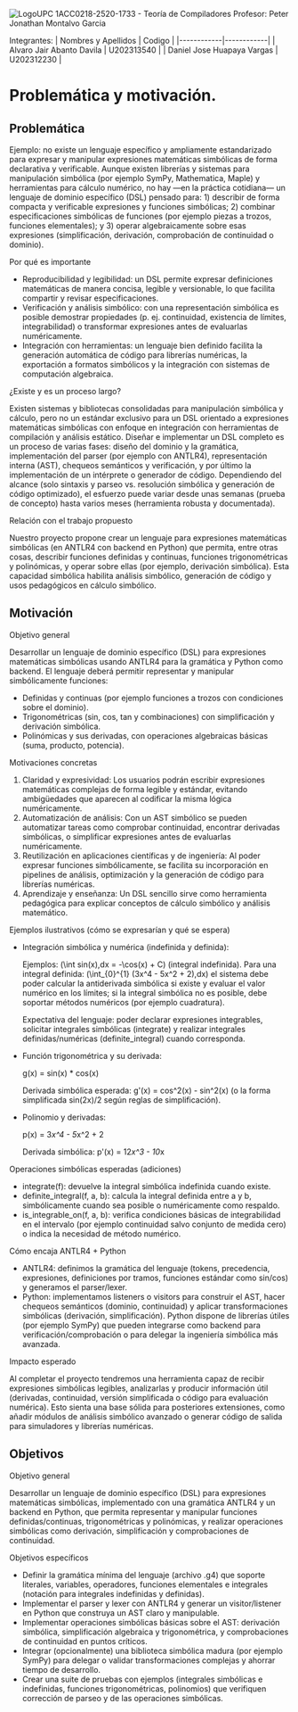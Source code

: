 ![LogoUPC](./logoupc.svg)
1ACC0218-2520-1733 - Teoría de Compiladores
Profesor: Peter Jonathan Montalvo Garcia

Integrantes:
| Nombres y Apellidos | Codigo | 
|------------|------------|
| Alvaro Jair Abanto Davila    | U202313540    |
| Daniel Jose Huapaya Vargas    | U202312230     | 
# Problemática y motivación.

## Problemática

Ejemplo: no existe un lenguaje específico y ampliamente estandarizado para expresar y manipular expresiones matemáticas simbólicas de forma declarativa y verificable. Aunque existen librerías y sistemas para manipulación simbólica (por ejemplo SymPy, Mathematica, Maple) y herramientas para cálculo numérico, no hay —en la práctica cotidiana— un lenguaje de dominio específico (DSL) pensado para: 1) describir de forma compacta y verificable expresiones y funciones simbólicas; 2) combinar especificaciones simbólicas de funciones (por ejemplo piezas a trozos, funciones elementales); y 3) operar algebraicamente sobre esas expresiones (simplificación, derivación, comprobación de continuidad o dominio).

Por qué es importante

- Reproducibilidad y legibilidad: un DSL permite expresar definiciones matemáticas de manera concisa, legible y versionable, lo que facilita compartir y revisar especificaciones.
- Verificación y análisis simbólico: con una representación simbólica es posible demostrar propiedades (p. ej. continuidad, existencia de límites, integrabilidad) o transformar expresiones antes de evaluarlas numéricamente.
- Integración con herramientas: un lenguaje bien definido facilita la generación automática de código para librerías numéricas, la exportación a formatos simbólicos y la integración con sistemas de computación algebraica.

¿Existe y es un proceso largo?

Existen sistemas y bibliotecas consolidadas para manipulación simbólica y cálculo, pero no un estándar exclusivo para un DSL orientado a expresiones matemáticas simbólicas con enfoque en integración con herramientas de compilación y análisis estático. Diseñar e implementar un DSL completo es un proceso de varias fases: diseño del dominio y la gramática, implementación del parser (por ejemplo con ANTLR4), representación interna (AST), chequeos semánticos y verificación, y por último la implementación de un intérprete o generador de código. Dependiendo del alcance (solo sintaxis y parseo vs. resolución simbólica y generación de código optimizado), el esfuerzo puede variar desde unas semanas (prueba de concepto) hasta varios meses (herramienta robusta y documentada).

Relación con el trabajo propuesto

Nuestro proyecto propone crear un lenguaje para expresiones matemáticas simbólicas (en ANTLR4 con backend en Python) que permita, entre otras cosas, describir funciones definidas y continuas, funciones trigonométricas y polinómicas, y operar sobre ellas (por ejemplo, derivación simbólica). Esta capacidad simbólica habilita análisis simbólico, generación de código y usos pedagógicos en cálculo simbólico.

## Motivación

Objetivo general

Desarrollar un lenguaje de dominio específico (DSL) para expresiones matemáticas simbólicas usando ANTLR4 para la gramática y Python como backend. El lenguaje deberá permitir representar y manipular simbólicamente funciones:

- Definidas y continuas (por ejemplo funciones a trozos con condiciones sobre el dominio).
- Trigonométricas (sin, cos, tan y combinaciones) con simplificación y derivación simbólica.
- Polinómicas y sus derivadas, con operaciones algebraicas básicas (suma, producto, potencia).

Motivaciones concretas

1. Claridad y expresividad: Los usuarios podrán escribir expresiones matemáticas complejas de forma legible y estándar, evitando ambigüedades que aparecen al codificar la misma lógica numéricamente.
2. Automatización de análisis: Con un AST simbólico se pueden automatizar tareas como comprobar continuidad, encontrar derivadas simbólicas, o simplificar expresiones antes de evaluarlas numéricamente.
3. Reutilización en aplicaciones científicas y de ingeniería: Al poder expresar funciones simbólicamente, se facilita su incorporación en pipelines de análisis, optimización y la generación de código para librerías numéricas.
4. Aprendizaje y enseñanza: Un DSL sencillo sirve como herramienta pedagógica para explicar conceptos de cálculo simbólico y análisis matemático.

Ejemplos ilustrativos (cómo se expresarían y qué se espera)


- Integración simbólica y numérica (indefinida y definida):

	Ejemplos: \(\int sin(x)\,dx = -\cos(x) + C\) (integral indefinida).
	Para una integral definida: \(\int_{0}^{1} (3x^4 - 5x^2 + 2)\,dx\) el sistema debe poder calcular la antiderivada simbólica si existe y evaluar el valor numérico en los límites; si la integral simbólica no es posible, debe soportar métodos numéricos (por ejemplo cuadratura).

	Expectativa del lenguaje: poder declarar expresiones integrables, solicitar integrales simbólicas (integrate) y realizar integrales definidas/numéricas (definite_integral) cuando corresponda.

- Función trigonométrica y su derivada:

	g(x) = sin(x) * cos(x)

	Derivada simbólica esperada: g'(x) = cos^2(x) - sin^2(x) (o la forma simplificada sin(2x)/2 según reglas de simplificación).

- Polinomio y derivadas:

	p(x) = 3*x^4 - 5*x^2 + 2

	Derivada simbólica: p'(x) = 12*x^3 - 10*x


Operaciones simbólicas esperadas (adiciones)

- integrate(f): devuelve la integral simbólica indefinida cuando existe.
- definite_integral(f, a, b): calcula la integral definida entre a y b, simbólicamente cuando sea posible o numéricamente como respaldo.
- is_integrable_on(f, a, b): verifica condiciones básicas de integrabilidad en el intervalo (por ejemplo continuidad salvo conjunto de medida cero) o indica la necesidad de método numérico.

Cómo encaja ANTLR4 + Python

- ANTLR4: definimos la gramática del lenguaje (tokens, precedencia, expresiones, definiciones por tramos, funciones estándar como sin/cos) y generamos el parser/lexer.
- Python: implementamos listeners o visitors para construir el AST, hacer chequeos semánticos (dominio, continuidad) y aplicar transformaciones simbólicas (derivación, simplificación). Python dispone de librerías útiles (por ejemplo SymPy) que pueden integrarse como backend para verificación/comprobación o para delegar la ingeniería simbólica más avanzada.

Impacto esperado

Al completar el proyecto tendremos una herramienta capaz de recibir expresiones simbólicas legibles, analizarlas y producir información útil (derivadas, continuidad, versión simplificada o código para evaluación numérica). Esto sienta una base sólida para posteriores extensiones, como añadir módulos de análisis simbólico avanzado o generar código de salida para simuladores y librerías numéricas.

## Objetivos

Objetivo general

Desarrollar un lenguaje de dominio específico (DSL) para expresiones matemáticas simbólicas, implementado con una gramática ANTLR4 y un backend en Python, que permita representar y manipular funciones definidas/continuas, trigonométricas y polinómicas, y realizar operaciones simbólicas como derivación, simplificación y comprobaciones de continuidad.

Objetivos específicos

- Definir la gramática mínima del lenguaje (archivo .g4) que soporte literales, variables, operadores, funciones elementales e integrales (notación para integrales indefinidas y definidas).
- Implementar el parser y lexer con ANTLR4 y generar un visitor/listener en Python que construya un AST claro y manipulable.
- Implementar operaciones simbólicas básicas sobre el AST: derivación simbólica, simplificación algebraica y trigonométrica, y comprobaciones de continuidad en puntos críticos.
- Integrar (opcionalmente) una biblioteca simbólica madura (por ejemplo SymPy) para delegar o validar transformaciones complejas y ahorrar tiempo de desarrollo.
- Crear una suite de pruebas con ejemplos (integrales simbólicas e indefinidas, funciones trigonométricas, polinomios) que verifiquen corrección de parseo y de las operaciones simbólicas.







